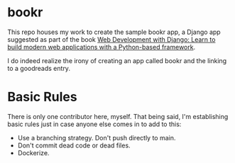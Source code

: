 # bookr
This repo houses my work to create the sample bookr app, a Django app suggested as part of the book [Web Development with Django: Learn to build modern web applications with a Python-based framework](https://www.goodreads.com/book/show/57330076-web-development-with-django).

I do indeed realize the irony of creating an app called bookr and the linking to a goodreads entry. 

# Basic Rules

There is only one contributor here, myself. That being said, I'm establishing basic rules just in case anyone else comes in to add to this:
* Use a branching strategy. Don't push directly to main.
* Don't commit dead code or dead files. 
* Dockerize.

 
